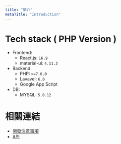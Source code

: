 ```yaml
---
title: "簡介"
metaTitle: "Introduction"
---
```


# Tech stack ( PHP Version )
- Frontend: 
    - React.js: `16.9`
    - material-ui: `4.11.3`
- Backend: 
    - PHP: `>=7.0.0`
    - Lavavel: `6.0`
    - Google App Script
- DB:
    - MYSQL: `5.0.12`

# 相關連結
- [開發注意事項](/notice)
- [API](/API)
